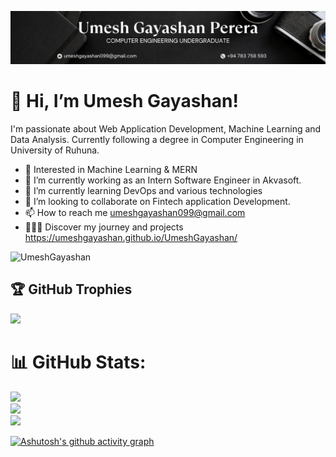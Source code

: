 ![GithubPic](https://github.com/UmeshGayashan/UmeshGayashan/blob/main/src/assets/extra/GithubPic.png)
# 👋 Hi, I’m Umesh Gayashan!

I'm passionate about Web Application Development, Machine Learning and Data Analysis. Currently following a degree in Computer Engineering in University of Ruhuna.

- 👀 Interested in Machine Learning & MERN
- 🔭 I’m currently working as an Intern Software Engineer in Akvasoft.
- 🌱 I’m currently learning DevOps and various technologies
- 💞️ I’m looking to collaborate on Fintech application Development.
- 📫 How to reach me umeshgayashan099@gmail.com
- 👨🏻‍💻 Discover my journey and projects https://umeshgayashan.github.io/UmeshGayashan/

<!---
UmeshGayashan/UmeshGayashan is a ✨ special ✨ repository because its `README.md` (this file) appears on your GitHub profile.
You can click the Preview link to take a look at your changes.
--->
<div style="display: flex; justify-content: space-between; align-items: center;">
        <img src="https://komarev.com/ghpvc/?username=UmeshGayashan&label=Profile%20views&color=0e75b6&style=flat" alt="UmeshGayashan" />
<!--         <a href="https://user-badge.committers.top/sri_lanka/UmeshGayashan">
            <img src="https://user-badge.committers.top/sri_lanka/UmeshGayashan.svg" />
        </a> -->
</div>

## 🏆 GitHub Trophies
![](https://github-profile-trophy.vercel.app/?username=UmeshGayashan&theme=monokai&no-frame=false&no-bg=false&margin-w=4)


# 📊 GitHub Stats:
![](https://github-readme-stats.vercel.app/api?username=UmeshGayashan&theme=tokyonight&hide_border=true&include_all_commits=false&count_private=false)<br/>
![](https://github-readme-streak-stats.herokuapp.com/?user=UmeshGayashan&theme=tokyonight&hide_border=true)<br/>
![](https://github-readme-stats.vercel.app/api/top-langs/?username=UmeshGayashan&theme=tokyonight&hide_border=true&include_all_commits=false&count_private=false&layout=compact)

[![Ashutosh's github activity graph](https://github-readme-activity-graph.vercel.app/graph?username=UmeshGayashan&bg_color=000000&color=2429c2&line=4c5a9e&point=ffffff&area=true&hide_border=true)](https://github.com/ashutosh00710/github-readme-activity-graph)

